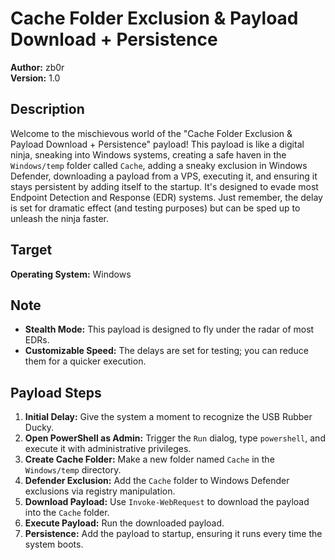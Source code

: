 # Cache Folder Exclusion & Payload Download + Persistence

**Author:** zb0r  
**Version:** 1.0

## Description
Welcome to the mischievous world of the "Cache Folder Exclusion & Payload Download + Persistence" payload! This payload is like a digital ninja, sneaking into Windows systems, creating a safe haven in the `Windows/temp` folder called `Cache`, adding a sneaky exclusion in Windows Defender, downloading a payload from a VPS, executing it, and ensuring it stays persistent by adding itself to the startup. It's designed to evade most Endpoint Detection and Response (EDR) systems. Just remember, the delay is set for dramatic effect (and testing purposes) but can be sped up to unleash the ninja faster.

## Target
**Operating System:** Windows

## Note
- **Stealth Mode:** This payload is designed to fly under the radar of most EDRs.
- **Customizable Speed:** The delays are set for testing; you can reduce them for a quicker execution.

## Payload Steps
1. **Initial Delay:** Give the system a moment to recognize the USB Rubber Ducky.
2. **Open PowerShell as Admin:** Trigger the `Run` dialog, type `powershell`, and execute it with administrative privileges.
3. **Create Cache Folder:** Make a new folder named `Cache` in the `Windows/temp` directory.
4. **Defender Exclusion:** Add the `Cache` folder to Windows Defender exclusions via registry manipulation.
5. **Download Payload:** Use `Invoke-WebRequest` to download the payload into the `Cache` folder.
6. **Execute Payload:** Run the downloaded payload.
7. **Persistence:** Add the payload to startup, ensuring it runs every time the system boots.

